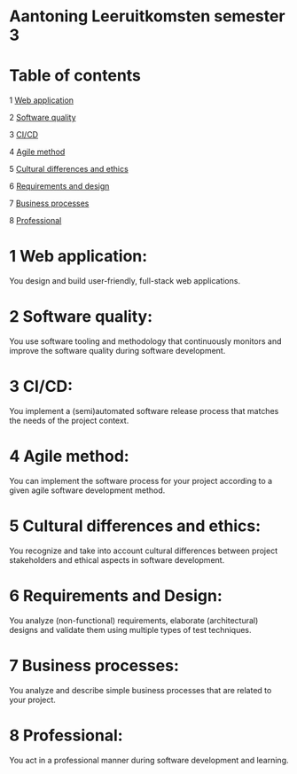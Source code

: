 # Aantoning Leeruitkomsten semester 3
#
# Table of contents
1 [Web application](#WebApplicatie)

2 [Software quality](#Softwarequality)

3 [CI/CD](#CI/CD)

4 [Agile method](#Agilemethod)

5 [Cultural differences and ethics](#Culturaldifferencesandethics)

6 [Requirements and design](#Requirementsanddesign)

7 [Business processes](#Businessprocesses)

8 [Professional](#Professional)

#

# 1	Web application: 
You design and build user-friendly, full-stack web applications. <a name="WebApplicatie"></a>


# 2	Software quality: 
You use software tooling and methodology that continuously monitors and improve the software quality during software development. <a name="Softwarequality"></a>


# 3	CI/CD:
You implement a (semi)automated software release process that matches the needs of the project context. <a name="CI/CD"></a>


# 4	Agile method: 
You can implement the software process for your project according to a given agile software development method. <a name="Agilemethod"></a>


# 5	Cultural differences and ethics: 
You recognize and take into account cultural differences between project stakeholders and ethical aspects in software development. <a name="Culturaldifferencesandethics"></a>


# 6	Requirements and Design:
You analyze (non-functional) requirements, elaborate (architectural) designs and validate them using multiple types of test techniques. <a name="Requirementsanddesign"></a>


# 7	Business processes: 
You analyze and describe simple business processes that are related to your project. <a name="Businessprocesses"></a>


# 8	Professional: 
You act in a professional manner during software development and learning. <a name="Professional"></a>
